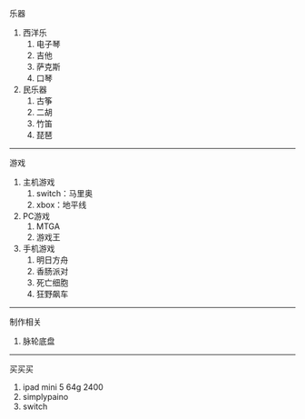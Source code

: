 乐器
1. 西洋乐
    1. 电子琴
    1. 吉他
    1. 萨克斯
    1. 口琴
1. 民乐器
    1. 古筝
    1. 二胡
    1. 竹笛
    1. 琵琶

---

游戏
1. 主机游戏
    1. switch：马里奥
    1. xbox：地平线
1. PC游戏
    1. MTGA
    1. 游戏王
1. 手机游戏
    1. 明日方舟
    1. 香肠派对
    1. 死亡细胞
    1. 狂野飙车

---

制作相关
1. 脉轮底盘
---

买买买
1. ipad mini 5 64g 2400
1. simplypaino
1. switch
